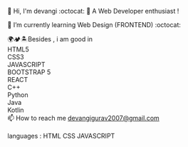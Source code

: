 👋 Hi, I'm devangi :octocat: 👀 A Web Developer enthusiast !

🌱 I’m currently learning Web Design (FRONTEND) :octocat:

🌍🏕️🏝️Besides ,  i  am good in
<BR>
HTML5
<BR>
 CSS3
 <BR>
 JAVASCRIPT 
  <BR> 
 BOOTSTRAP 5
   <BR>
 REACT
<br>
C++
<br>
Python
<br>
Java
<br>
Kotlin
<BR>
📫 How to reach me devangigurav2007@gmail.com
<br>        
languages : HTML
            CSS
            JAVASCRIPT
            <br>
